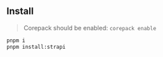## Install

> Corepack should be enabled: `corepack enable`

```bash
pnpm i
pnpm install:strapi
```
